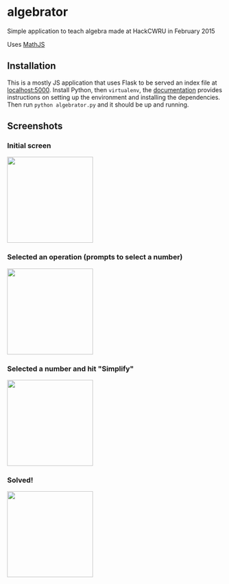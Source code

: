 # algebrator
Simple application to teach algebra made at HackCWRU in February 2015

Uses [MathJS](http://mathjs.org/)

## Installation
This is a mostly JS application that uses Flask to be served an index file at [localhost:5000](http://localhost:5000). Install Python, then `virtualenv`, the [documentation](https://virtualenv.pypa.io/en/stable/) provides instructions on setting up the environment and installing the dependencies. Then run `python algebrator.py` and it should be up and running.

## Screenshots
### Initial screen
<img src="https://cloud.githubusercontent.com/assets/2446773/25360695/34adfeb8-2918-11e7-9baa-249ccd034101.png" width="200px"/>

### Selected an operation (prompts to select a number)
<img src="https://cloud.githubusercontent.com/assets/2446773/25360701/37915fda-2918-11e7-856f-57ad530daab3.png" width="200px"/>

### Selected a number and hit "Simplify"
<img src="https://cloud.githubusercontent.com/assets/2446773/25360710/403db822-2918-11e7-8c22-c63bea2907fe.png" width="200px"/>

### Solved!
<img src="https://cloud.githubusercontent.com/assets/2446773/25360712/42ac11b2-2918-11e7-8678-a28ddff5b853.png" width="200px"/>
